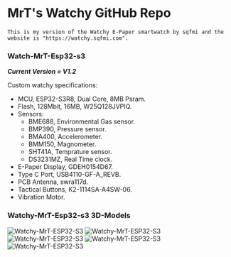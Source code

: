# MrT's Watchy GitHub Repo
```
This is my version of the Watchy E-Paper smartwatch by sqfmi and the website is "https://watchy.sqfmi.com".
```
### Watch-MrT-Esp32-s3
***Current Version = V1.2***

Custom watchy specifications:
- MCU, ESP32-S3R8, Dual Core, 8MB Psram.
- Flash, 128Mbit, 16MB, W25Q128JVPIQ.
- Sensors:
   - BME688, Environmental Gas sensor.
   - BMP390, Pressure sensor.
   - BMA400, Accelerometer.
   - BMM150, Magnometer.
   - SHT41A, Temprature sensor.
   - DS3231MZ, Real Time clock.
- E-Paper Display, GDEH0154D67.
- Type C Port, USB4110-GF-A_REVB.
- PCB Antenna, swra117d.
- Tactical Buttons, K2-1114SA-A4SW-06.
- Vibration Motor.

### Watchy-MrT-Esp32-s3 3D-Models
<img src="https://github.com/MrT-Stephens/Watchy_MrT/blob/main/Watchy-MrT-ESP32-S3-V1.2/3d%20model/Watchy-MrT-Esp32-s3-v1.2-0.png?raw=true" title="Watchy-MrT-ESP32-S3">
<img src="https://github.com/MrT-Stephens/Watchy_MrT/blob/main/Watchy-MrT-ESP32-S3-V1.2/3d%20model/Watchy-MrT-Esp32-s3-v1.2-1.png?raw=true" title="Watchy-MrT-ESP32-S3">
<img src="https://github.com/MrT-Stephens/Watchy_MrT/blob/main/Watchy-MrT-ESP32-S3-V1.2/3d%20model/Watchy-MrT-Esp32-s3-v1.2-2.png?raw=true" title="Watchy-MrT-ESP32-S3">
<img src="https://github.com/MrT-Stephens/Watchy_MrT/blob/main/Watchy-MrT-ESP32-S3-V1.2/3d%20model/Watchy-MrT-Esp32-s3-v1.2-3.png?raw=true" title="Watchy-MrT-ESP32-S3">
<img src="https://github.com/MrT-Stephens/Watchy_MrT/blob/main/Watchy-MrT-ESP32-S3-V1.2/3d%20model/Watchy-MrT-Esp32-s3-v1.2-4.png?raw=true" title="Watchy-MrT-ESP32-S3">
